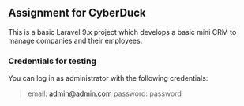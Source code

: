 ## Assignment for CyberDuck

This is a basic Laravel 9.x project which develops a basic mini CRM to manage companies and their employees.

### Credentials for testing
You can log in as administrator with the following credentials:
> email: admin@admin.com
> password: password